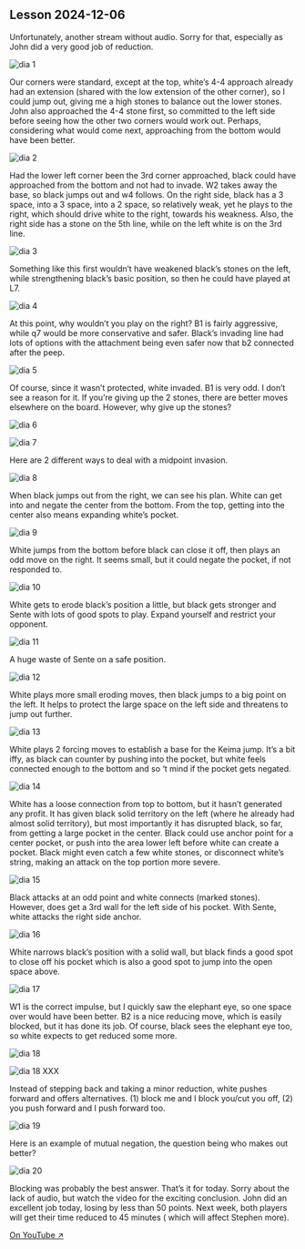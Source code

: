 
## Lesson 2024-12-06

Unfortunately, another stream without audio.  Sorry for that, especially as John did a very good job of reduction.

![dia 1](images/l20241206/igo1.jpg)

Our corners were standard, except at the top, white’s 4-4 approach already had an extension (shared with the low extension of the other corner), so I could jump out, giving me a high stones to balance out the lower stones.  John also approached the 4-4 stone first, so committed to the left side before seeing how the other two corners would work out.  Perhaps, considering what would come next, approaching from the bottom would have been better.

![dia 2](images/l20241206/igo2.jpg)

Had the lower left corner been the 3rd corner approached, black could have approached from the bottom and not had to invade. W2 takes away the base, so black jumps out and w4 follows. On the right side, black has a 3 space, into a 3 space, into a 2 space, so relatively weak, yet he plays to the right, which should drive white to the right, towards his weakness.  Also, the right side has a stone on the 5th line, while on the left white is on the 3rd line.

![dia 3](images/l20241206/igo3.jpg)

Something like this first wouldn’t have weakened black’s stones on the left, while strengthening black’s basic position, so then he could have played at L7.

![dia 4](images/l20241206/igo4.jpg)

At this point, why wouldn’t you play on the right?  B1 is fairly aggressive,  while q7 would be more conservative and safer.  Black’s invading line had lots of options with the attachment being even safer now that b2 connected after the peep.

![dia 5](images/l20241206/igo5.jpg)

Of course, since it wasn’t protected, white invaded.  B1 is very odd.  I don’t see a reason for it.  If you’re giving up the 2 stones, there are better moves elsewhere on the board.  However, why give up the stones?

![dia 6](images/l20241206/igo6.jpg)

![dia 7](images/l20241206/igo7.jpg)

Here are 2 different ways to deal with a midpoint invasion.

![dia 8](images/l20241206/igo8.jpg)

When black jumps out from the right, we can see his plan.  White can get into and negate the center from the bottom.  From the top, getting into the center also means expanding white’s pocket.

![dia 9](images/l20241206/igo9.jpg)

White jumps from the bottom before black can close it off, then plays an odd move on the right.  It seems small, but it could negate the pocket, if not responded to.

![dia 10](images/l20241206/igo10.jpg)

White gets to erode black’s position a little, but black gets stronger and Sente with lots of good spots to play.  Expand yourself and restrict your opponent.

![dia 11](images/l20241206/igo11.jpg)

A huge waste of Sente on a safe position.

![dia 12](images/l20241206/igo12.jpg)

White plays more small eroding moves, then black jumps to a big point on the left.  It helps to protect the large space on the left side and threatens to jump out further.

![dia 13](images/l20241206/igo13.jpg)

White plays 2 forcing moves to establish a base for the Keima jump.  It’s a bit iffy, as black can counter by pushing into the pocket, but white feels connected enough to the bottom and so ‘t mind if the pocket gets negated.

![dia 14](images/l20241206/igo14.jpg)


White has a loose connection from top to bottom, but it hasn’t generated any profit.  It has given black solid territory on the left (where he already had almost solid territory), but most importantly it has disrupted black, so far, from getting a large pocket in the center.  Black could use anchor point for a center pocket, or push into the area lower left before white can create a pocket.  Black might even catch a few white stones, or disconnect  white’s string, making an attack on the top portion more severe.

![dia 15](images/l20241206/igo15.jpg)

Black attacks at an odd point and white connects (marked stones).  However, does get a 3rd wall for the left side of his pocket.  With Sente, white attacks the right side anchor.

![dia 16](images/l20241206/igo16.jpg)

White narrows black’s position with a solid wall, but black finds a good spot to close off his pocket which is also a good spot to jump into the open space above.

![dia 17](images/l20241206/igo17.jpg)

W1 is the correct impulse, but I quickly saw the elephant eye, so one space over would have been better.  B2 is a nice reducing move, which is easily blocked, but it has done its job.  Of course, black sees the elephant eye too, so white expects to get reduced some more.

![dia 18](images/l20241206/igo18.jpg)

![dia 18 XXX](images/l20241206/igo18b.jpg)

Instead of stepping back and taking a minor reduction, white pushes forward and offers alternatives. (1) block me and I block you/cut you off, (2) you push forward and I push forward too.

![dia 19](images/l20241206/igo19.jpg)

Here is an example of mutual negation, the question being who makes out better?

![dia 20](images/l20241206/igo20.jpg)

Blocking was probably the best answer.  That’s it for today.  Sorry about the lack of audio, but watch the video for the exciting conclusion.  John did an excellent job today, losing by less than 50 points.  Next week, both players will get their time reduced to 45 minutes ( which will affect Stephen more).


[On YouTube ↗](https://www.youtube.com/watch?v=mVKGB9JWArY)

